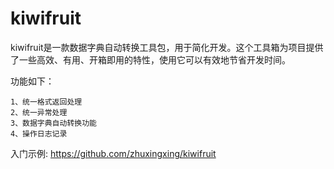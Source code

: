 # kiwifruit
kiwifruit是一款数据字典自动转换工具包，用于简化开发。这个工具箱为项目提供了一些高效、有用、开箱即用的特性，使用它可以有效地节省开发时间。

功能如下：

	1、统一格式返回处理
	2、统一异常处理
	3、数据字典自动转换功能
	4、操作日志记录

入门示例:
https://github.com/zhuxingxing/kiwifruit
